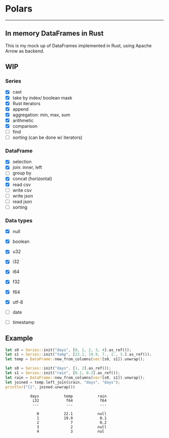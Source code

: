 # Polars
---

## In memory DataFrames in Rust

This is my mock up of DataFrames implemented in Rust, using Apache Arrow as backend.

## WIP

### Series
- [x] cast
- [x] take by index/ boolean mask
- [x] Rust iterators
- [x] append
- [x] aggregation: min, max, sum
- [x] arithmetic
- [x] comparison
- [ ] find
- [ ] sorting (can be done w/ iterators)

### DataFrame
- [x] selection
- [x] join: inner, left
- [ ] group by
- [x] concat (horizontal)
- [x] read csv
- [ ] write csv
- [ ] write json
- [ ] read json
- [ ] sorting

### Data types
- [x] null
- [x] boolean
- [x] u32
- [x] i32
- [x] i64
- [x] f32
- [x] f64
- [x] utf-8
- [ ] date
- [ ] timestamp


## Example

```rust
let s0 = Series::init("days", [0, 1, 2, 3, 4].as_ref());
let s1 = Series::init("temp", [22.1, 19.9, 7., 2., 3.].as_ref());
let temp = DataFrame::new_from_columns(vec![s0, s1]).unwrap();

let s0 = Series::init("days", [1, 2].as_ref());
let s1 = Series::init("rain", [0.1, 0.2].as_ref());
let rain = DataFrame::new_from_columns(vec![s0, s1]).unwrap();
let joined = temp.left_join(&rain, "days", "days");
println!("{}", joined.unwrap())
```

```text
           days           temp           rain
            i32            f64            f64
            ---            ---            ---

              0           22.1           null
              1           19.9            0.1
              2              7            0.2
              3              2           null
              4              3           nul
```
